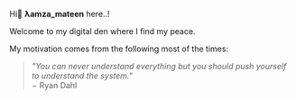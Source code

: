 Hi👋 **λamza_mateen** here..! 

Welcome to my digital den where I find my peace.

My motivation comes from the following most of the times:

> _"You can never understand everything but you should push yourself to understand the system."_  
> &minus; Ryan Dahl
